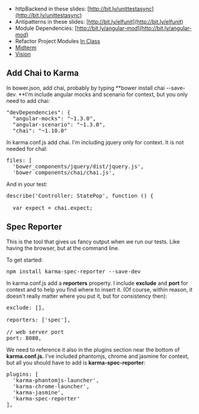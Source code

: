 *   httpBackend in these slides: <span id="docs-internal-guid-f0a54871-71f6-753e-1a9a-9686e658e5d7"><span>[http://bit.ly/unittestasync](http://bit.ly/unittestasync)</span></span>
*   <span><span>Antipatterns in these slides: <span id="docs-internal-guid-fa214d7b-748a-993c-e242-0f1263a3fb8c"><span>[http://bit.ly/elfunit](http://bit.ly/elfunit)</span></span></span></span>
*   <span>Module Dependencies: [http://bit.ly/angular-mod](http://bit.ly/angular-mod)</span>
*   Refactor Project Modules [In Class](/courses/1085616/assignments/5116841)
*   [Midterm](/courses/1085616/assignments/5116747)
*   [Vision](http://elvenware.com/charlie/books/CloudNotes/Isit322/Vision.html)

## Add Chai to Karma

In bower.json, add chai, probably by typing **bower install chai --save-dev. **I'm include angular mocks and scenario for context, but you only need to add chai:

<pre><span>"devDependencies"</span>: {  
  <span>"angular-mocks"</span>: <span>"~1.3.0"</span>,  
  <span>"angular-scenario"</span>: <span>"~1.3.0"</span>,  
  <span>"chai"</span>: <span>"~1.10.0"  
</span></pre>

In karma.conf.js add chai. I'm including jquery only for context. It is not needed for chaI:

<pre><span>files</span>: [  
  <span>'bower_components/jquery/dist/jquery.js'</span>,  
  <span>'bower_components/chai/chai.js'</span>,</pre>

And in your test:

<pre>describe(<span>'Controller: StatePop'</span>, <span>function</span> () {  

  <span>var</span> <span>expect</span> = <span>chai</span>.<span>expect</span>;</pre>

## Spec Reporter

This is the tool that gives us fancy output when we run our tests. Like having the browser, but at the command line.

To get started:

<pre>npm install karma-spec-reporter --save-dev</pre>

In karma.conf.js add a **reporters** property. I include **exclude** and **port** for context and to help you find where to insert it. (Of course, within reason, it doesn't really matter where you put it, but for consistency then):

<pre><span>exclude</span>: [],  

<span>reporters</span>: [<span>'spec'</span>],  

<span>// web server port  
</span><span>port</span>: <span>8080</span>,</pre>

We need to reference it also in the plugins section near the bottom of **karma.conf.js.** I've included phantomjs, chrome and jasmine for context, but all you should have to add is **karma-spec-reporter**:

<pre><span>plugins</span>: [  
  <span>'karma-phantomjs-launcher'</span>,  
  <span>'karma-chrome-launcher'</span>,  
  <span>'karma-jasmine'</span>,  
  <span>'karma-spec-reporter'  
</span>],</pre>